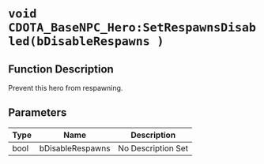 # `void CDOTA_BaseNPC_Hero:SetRespawnsDisabled(bDisableRespawns )`
## Function Description
Prevent this hero from respawning.
## Parameters
Type|Name|Description
--|--|--
bool|bDisableRespawns|No Description Set
